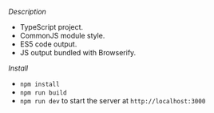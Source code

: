 *Description*

* TypeScript project.
* CommonJS module style.
* ES5 code output.
* JS output bundled with Browserify.

*Install*

* `npm install`
* `npm run build`
* `npm run dev` to start the server at `http://localhost:3000`
